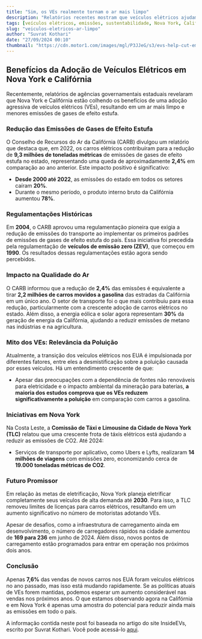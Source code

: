 ```yaml
---
title: "Sim, os VEs realmente tornam o ar mais limpo"
description: "Relatórios recentes mostram que veículos elétricos ajudam a reduzir emissões e melhorar a qualidade do ar em Nova York e Califórnia."
tags: [veículos elétricos, emissões, sustentabilidade, Nova York, Califórnia]
slug: "veiculos-eletricos-ar-limpo"
author: "Suvrat Kothari"
date: "27/09/2024 00:10"
thumbnail: "https://cdn.motor1.com/images/mgl/P3JJeG/s3/evs-help-cut-emissions-in-california-new-york.jpg"
---
```


## Benefícios da Adoção de Veículos Elétricos em Nova York e Califórnia

Recentemente, relatórios de agências governamentais estaduais revelaram que Nova York e Califórnia estão colhendo os benefícios de uma adoção agressiva de veículos elétricos (VEs), resultando em um ar mais limpo e menores emissões de gases de efeito estufa.

### Redução das Emissões de Gases de Efeito Estufa

O Conselho de Recursos do Ar da Califórnia (CARB) divulgou um relatório que destaca que, em 2022, os carros elétricos contribuíram para a redução de **9,3 milhões de toneladas métricas** de emissões de gases de efeito estufa no estado, representando uma queda de aproximadamente **2,4%** em comparação ao ano anterior. Este impacto positivo é significativo:

- **Desde 2000 até 2022**, as emissões do estado em todos os setores caíram **20%**.
- Durante o mesmo período, o produto interno bruto da Califórnia aumentou **78%**.

### Regulamentações Históricas

Em **2004**, o CARB aprovou uma regulamentação pioneira que exigia a redução de emissões do transporte ao implementar os primeiros padrões de emissões de gases de efeito estufa do país. Essa iniciativa foi precedida pela regulamentação de **veículos de emissão zero (ZEV)**, que começou em **1990**. Os resultados dessas regulamentações estão agora sendo percebidos.

### Impacto na Qualidade do Ar

O CARB informou que a redução de **2,4%** das emissões é equivalente a tirar **2,2 milhões de carros movidos a gasolina** das estradas da Califórnia em um único ano. O setor de transporte foi o que mais contribuiu para essa redução, particularmente com a crescente adoção de carros elétricos no estado. Além disso, a energia eólica e solar agora representam **30%** da geração de energia da Califórnia, ajudando a reduzir emissões de metano nas indústrias e na agricultura.

### Mito dos VEs: Relevância da Poluição

Atualmente, a transição dos veículos elétricos nos EUA é impulsionada por diferentes fatores, entre eles a desmistificação sobre a poluição causada por esses veículos. Há um entendimento crescente de que:

- Apesar das preocupações com a dependência de fontes não renováveis para eletricidade e o impacto ambiental da mineração para baterias, **a maioria dos estudos comprova que os VEs reduzem significativamente a poluição** em comparação com carros a gasolina.

### Iniciativas em Nova York

Na Costa Leste, a **Comissão de Táxi e Limousine da Cidade de Nova York (TLC)** relatou que uma crescente frota de táxis elétricos está ajudando a reduzir as emissões de CO2. Até 2024:

- Serviços de transporte por aplicativo, como Ubers e Lyfts, realizaram **14 milhões de viagens** com emissões zero, economizando cerca de **19.000 toneladas métricas de CO2**.

### Futuro Promissor

Em relação às metas de eletrificação, Nova York planeja eletrificar completamente seus veículos de alta demanda até **2030**. Para isso, a TLC removeu limites de licenças para carros elétricos, resultando em um aumento significativo no número de motoristas adotando VEs.

Apesar de desafios, como a infraestrutura de carregamento ainda em desenvolvimento, o número de carregadores rápidos na cidade aumentou de **169 para 236** em junho de 2024. Além disso, novos pontos de carregamento estão programados para entrar em operação nos próximos dois anos.

### Conclusão

Apenas **7,6%** das vendas de novos carros nos EUA foram veículos elétricos no ano passado, mas isso está mudando rapidamente. Se as políticas atuais de VEs forem mantidas, podemos esperar um aumento considerável nas vendas nos próximos anos. O que estamos observando agora na Califórnia e em Nova York é apenas uma amostra do potencial para reduzir ainda mais as emissões em todo o país.

A informação contida neste post foi baseada no artigo do site InsideEVs, escrito por Suvrat Kothari. Você pode acessá-lo [aqui](https://insideevs.com/news/735141/new-york-california-evs-cleaner-air-emissions-reduction/).